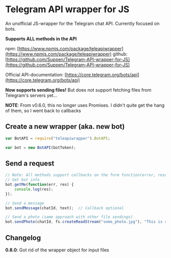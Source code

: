 # Telegram API wrapper for JS

An unofficial JS-wrapper for the Telegram chat API. Currently focused on bots.

**Supports ALL methods in the API**

npm: [https://www.npmjs.com/package/teleapiwrapper](https://www.npmjs.com/package/teleapiwrapper)
github: [https://github.com/Suppen/Telegram-API-wrapper-for-JS](https://github.com/Suppen/Telegram-API-wrapper-for-JS)

Official API-documentation: [https://core.telegram.org/bots/api](https://core.telegram.org/bots/api)

**Now supports sending files!** But does not support fetching files from Telegram's servers yet...

**NOTE**: From v0.6.0, this no longer uses Promises. I didn't quite get the hang of them, so I went back to callbacks

## Create a new wrapper (aka. new bot) ##

```javascript
var BotAPI = require("teleapiwrapper").BotAPI;

var bot = new BotAPI(botToken);
```

## Send a request ##

```javascript
// Note: All methods support callbacks on the form function(error, result)
// Get bot info
bot.getMe(function(err, res) {
	console.log(res);
});

// Send a message
bot.sendMessage(chatId, text);	// Callback optional

// Send a photo (same approach with other file sendings)
bot.sendPhoto(chatId, fs.createReadStream("some_photo.jpg"), "This is a really nice photo");
```

## Changelog ##
**0.8.0**: Got rid of the wrapper object for input files
